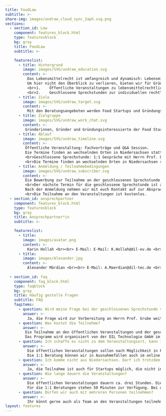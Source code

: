 ```yaml
---
title: FoodLaw
subtitle: >-
share-img: images/undraw_cloud_sync_2aph.svg.png
sections:
  - section_id: Law
    component: features_block.html
    type: featuresblock
    bg: gray
    title: FoodLaw
    subtitle: >-

    featureslist:
      - title: Hintergrund
        image: images/SVG/undraw_education.svg
        content: >-
          Das Lebensmittelrecht ist umfangreich und dynamisch: Lebensmittelinformationsverordnung (LMIV), Novel Food Verordnung, Health Claims Verordnung, EU-Hygienepaket, Lebensmittel-, Bedarfsgegenstände- und Futtermittelgesetzbuch (LFGB), um einige zu nenne. Hinzu kommen für neue Entwicklungen Schutzrechte, insbesondere Patente und Gebrauchsmuster. 
          Um hier nicht den Überblick zu verlieren, bieten wir für Gründerinnen, Gründer und Gründungsinteressierte in der Kategorie ‚Food Law‘ zwei Formate an: 
          <br>1.	Öffentliche Veranstaltungen zu lebensmittelrechtlichen Themen, Patente und Gebrauchsmuster
          <br>2.	Geschlossene Sprechstunden zur individuellen rechtlichen Beratung von Food Startups in Niedersachsen durch Prof. Dr. Markus Grube, Rechtsanwalt, Lebensmittel- und Verbrauchsgüterjurist
      - title: Ziele
        image: images/SVG/undraw_target.svg
        content: >-
          Mit den Beratungsangeboten werden Food Startups und Gründungsinteressierte über rechtliche Themen informiert und die Etablierung eines innovativen Produktes oder einer innovativen Technologie auf dem Markt soll erleichtert werden. 
      - title: Zielgruppe
        image: images/SVG/undraw_work_chat.svg
        content: >-
         Gründerinnen, Gründer und Gründungsinteressierte der Food Startup Szene, Junge Forscherteams aus Universitäten und Forschungseinrichtungen, die neue Produkte, Technologien, Verfahren oder Dienstleistungen rund um das Ernährungssystem entwickeln. ​
      - title: Ablauf
        image: images/SVG/undraw_timeline.svg
        content: >-
         Öffentliche Veranstaltung: Fachvorträge und Q&A Session. 
         Die Termine finden an wechselnden Orten in Niedersachsen statt und werden auf dieser Webseite bekannt gegeben. Rechtliche Fragestellungen können im Vorfeld bei den Ansprechpartnern eingereicht werden. 
         <br>Geschlossene Sprechstunde: 1:1 Gespräche mit Herrn Prof. Dr. Markus Grube (Link zum Profil: <a href="https://www.kwg.eu/anwaelte/dr-markus-grube/">https://www.kwg.eu/anwaelte/dr-markus-grube/</a>) 
         <br>Die Termine finden an wechselnden Orten in Niedersachsen statt. Startups bewerben sich mit ihrer konkreten rechtlichen Fragestellung und werden von uns zur Festlegung des Zeitfensters kontaktiert. Die Beratung dauert ca. 50 Minuten und die Plätze werden nach Eingang der Anmeldungen vergeben. Am Veranstaltungstag sind wir vom FoodHyper Team vor Ort und stehen für Fragen rund um den FoodHyper und Angeboten für Startups zur Verfügung. 
      - title: Anmeldung / Teilnahmebedingungen
        image: images/SVG/undraw_subscriber.svg
        content: >-
         Die Bewerbung zur Teilnahme an der geschlossenen Sprechstunde erfolgt mit einer konkreten Fragestellung über den Anmeldebogen (zum Anmeldeformular verlinken) 
         <br>Der nächste Termin für die geschlossene Sprechstunde ist am 14./15. Dezember 2021 beim Seedhouse in Osnabrück, Marie-Curie-Str. 3, 49076 Osnabrück
         Nach der Anmeldung nehmen wir mit euch Kontakt auf zur Absprache der Beratungszeit.
         <br>Die Teilnahme an den Veranstaltungen ist kostenlos.
  - section_id: ansprechpartner
    component: features_block.html
    type: featuresblock
    bg: gray
    title: Ansprechpartner*in
    subtitle: >-

    featureslist:
      - title: 
        image: images/avatar.png
        content: >-
          Karin Hollah <br><br> E-Mail: E-Mail: K.Hollah@dil-ev.de <br><br> Tel.: 05431 183 193
      - title: 
        image: images/Alexander.jpg
        content: >-
          Alexander Märdian <br><br> E-Mail: A.Maerdian@dil-tec.de <br><br> Tel.: 05431 183 354
          
  - section_id: faq
    component: faq_block.html
    type: faqblock
    bg: gray
    title: Häufig gestelle Fragen
    subtitle: FAQ
    faqitems:
      - question: Wird meine Frage bei der geschlossenen Sprechstunde vertraulich behandelt? 
        answer: >-
          Ja, die Frage wird zur Vorbereitung an Herrn Prof. Grube weitergegeben. Er unterliegt der anwaltlichen Schweigepflicht. Die Inhalte der Beratung werden nicht weitergegeben.
      - question: Was kostet die Teilnahme?
        answer: >-
         Die Teilnahme an den öffentlichen Veranstaltungen und der geschlossenen Sprechstunde ist kostenlos. Du musst nur zu dem entsprechenden Veranstaltungsort kommen.  
         Das Programm wird organisiert von der DIL Technologie GmbH im Auftrag von Startup Niedersachsen.
      - question: Ich schaffe es nicht zu dem Veranstaltungsort, kann ich auch online teilnehmen?
        answer: >-
          Die öffentlichen Veranstaltungen sollen nach Möglichkeit in Präsenz stattfinden, sodass auch ein Austausch mit anderen Gründern und Akteuren der Startup-Szene stattfinden kann.   
          Die 1:1 Beratung können wir in Ausnahmefällen auch im online Format anbieten. Wir würden uns natürlich freuen möglichst viele Teams vor Ort zu begrüßen. Auch hier kann ein persönlicher Austausch mit dem FoodHyper-Team sowie mit anderen Startups stattfinden und euch neue Erkenntnisse und Kontakte bringen.
      - question: Ich komme nicht aus Niedersachsen. Darf ich trotzdem teilnehmen?
        answer: >-
          Ja, die Teilnahme ist auch für Startups möglich, die nicht in Niedersachsen registriert sind. Jedoch sollte langfristig eine Gründung oder ein Sitz in Niedersachsen geplant sein.  
      - question: Wie lange dauern die Veranstaltungen? 
        answer: >-
          Die öffentlichen Veranstaltungen dauern ca. drei Stunden. Dies beinhaltet auch eine umfangreiche Q&A Session.  
          Für die 1:1 Beratungen stehen 50 Minuten zur Verfügung. Bei den Terminen ist das FoodHyper Team vor Ort und steht gerne für Fragen zu unseren Aktivitäten und Startup-Förderung in Niedersachsen zur Verfügung.    
      - question: Dürfen wir auch mit mehreren Personen teilnehmen?   
        answer: >-
          Ihr könnt gerne auch als Team an den Veranstaltungen teilnehmen. Gebt uns für eine bessere Planung nur im Vorfeld Bescheid mit wie vielen Personen ihr vor Ort seid.    
layout: features
---
```

